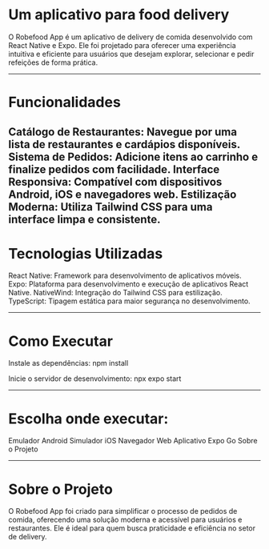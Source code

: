 # Um aplicativo para food delivery
O Robefood App é um aplicativo de delivery de comida desenvolvido com React Native e Expo. Ele foi projetado para oferecer uma experiência intuitiva e eficiente para usuários que desejam explorar, selecionar e pedir refeições de forma prática.

---

# Funcionalidades

Catálogo de Restaurantes: Navegue por uma lista de restaurantes e cardápios disponíveis.
Sistema de Pedidos: Adicione itens ao carrinho e finalize pedidos com facilidade.
Interface Responsiva: Compatível com dispositivos Android, iOS e navegadores web.
Estilização Moderna: Utiliza Tailwind CSS para uma interface limpa e consistente.
---

# Tecnologias Utilizadas

React Native: Framework para desenvolvimento de aplicativos móveis.
Expo: Plataforma para desenvolvimento e execução de aplicativos React Native.
NativeWind: Integração do Tailwind CSS para estilização.
TypeScript: Tipagem estática para maior segurança no desenvolvimento.

---

# Como Executar

Instale as dependências:
   npm install

Inicie o servidor de desenvolvimento:
   npx expo start
   
---

# Escolha onde executar:

Emulador Android
Simulador iOS
Navegador Web
Aplicativo Expo Go
Sobre o Projeto

---

# Sobre o Projeto

O Robefood App foi criado para simplificar o processo de pedidos de comida, oferecendo uma solução moderna e acessível para usuários e restaurantes. Ele é ideal para quem busca praticidade e eficiência no setor de delivery.

